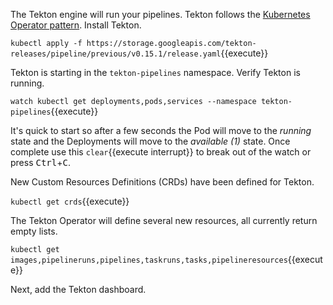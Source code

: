 The Tekton engine will run your pipelines. Tekton follows the [Kubernetes Operator pattern](https://kubernetes.io/docs/concepts/extend-kubernetes/operator/). Install Tekton.

`kubectl apply -f https://storage.googleapis.com/tekton-releases/pipeline/previous/v0.15.1/release.yaml`{{execute}}

Tekton is starting in the `tekton-pipelines` namespace. Verify Tekton is running.

`watch kubectl get deployments,pods,services --namespace tekton-pipelines`{{execute}}

It's quick to start so after a few seconds the Pod will move to the _running_ state and the Deployments will move to the _available (1)_ state. Once complete use this `clear`{{execute interrupt}} to break out of the watch or press <kbd>Ctrl</kbd>+<kbd>C</kbd>.

New Custom Resources Definitions (CRDs) have been defined for Tekton.

`kubectl get crds`{{execute}}

The Tekton Operator will define several new resources, all currently return empty lists.

`kubectl get images,pipelineruns,pipelines,taskruns,tasks,pipelineresources`{{execute}}

Next, add the Tekton dashboard.
